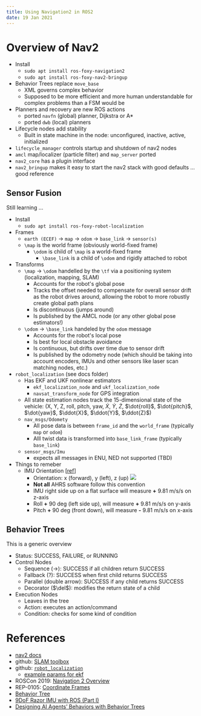 ```yaml
---
title: Using Navigation2 in ROS2
date: 19 Jan 2021
---
```


# Overview of Nav2

- Install
    - `sudo apt install ros-foxy-navigation2`
    - `sudo apt install ros-foxy-nav2-bringup`
- Behavior Trees replace `move_base`
    - XML governs complex behavior
    - Supposed to be more efficient and more human understandable for complex problems than a FSM would be
- Planners and recovery are new ROS actions
    - ported `navfn` (global) planner, Dijkstra or A*
    - ported `dwb` (local) planners
- Lifecycle nodes add stability
    - Built in state machine in the node: unconfigured, inactive, active, initialized
- `lifecycle_manager` controls startup and shutdown of nav2 nodes
- `amcl` map/localizer (particle filter) and `map_server` ported
- `nav2_core` has a plugin interface
- `nav2_bringup` makes it easy to start the nav2 stack with good defaults ... good reference

## Sensor Fusion

Still learning ...

- Install
    - `sudo apt install ros-foxy-robot-localization`
- Frames
    - `earth (ECEF)` -> `map` -> `odom` -> `base_link` -> `sensor(s)`
    - `\map` is the world frame (obviously world-fixed frame)
        - `\odom` is child of `\map` is a world-fixed frame
            - `\base_link` is a child of `\odom` and rigidly attached to robot
- Transforms
    - `\map` -> `\odom` handelled by the `\tf` via a positioning system (localization, mapping, SLAM)
        - Accounts for the robot's global pose
        - Tracks the offset needed to compensate for overall sensor drift as the robot drives around, 
          allowing the robot to more robustly create global path plans
        - Is discontinuous (jumps around)
        - Is published by the AMCL node (or any other global pose estimators!)
    - `\odom` -> `\base_link` handeled by the `odom` message
        - Accounts for the robot's local pose
        - Is best for local obstacle avoidance
        - Is continuous, but drifts over time due to sensor drift
        - Is published by the odometry node (which should be taking into account encoders, IMUs and 
          other sensors like laser scan matching nodes, etc.)
- `robot_localization` (see docs folder)
    - Has EKF and UKF nonlinear estimators
        - `ekf_localization_node` and `ukf_localization_node`
        - `navsat_transform_node` for GPS integration
    - All state estimation nodes track the 15-dimensional state of the vehicle: (X, Y, Z, roll, pitch, yaw, $\dot{X}$, $\dot{Y}$, $\dot{Z}$, $\dot{roll}$, $\dot{pitch}$, $\dot{yaw}$, $\ddot{X}$, $\ddot{Y}$, $\ddot{Z}$)
    - `nav_msgs/Odomety`
        - All pose data is between `frame_id` and the `world_frame` (typically `map` or `odom`)
        - Alll twist data is transformed into `base_link_frame` (typically `base_link`)
    - `sensor_msgs/Imu`
        - expects all messages in ENU, NED not supported (TBD)
- Things to remeber
    - IMU Orientation [[ref](http://docs.ros.org/en/melodic/api/robot_localization/html/preparing_sensor_data.html#)] 
        - Orientation: x (forward), y (left), z (up) ![](https://miro.medium.com/max/501/1*MboVHLeGk0e4bVoJdjUdmg.png)
        - **Not all** AHRS software follow this convention 
        - IMU right side up on a flat surface will measure **+** 9.81 m/s/s on z-axis
        - Roll **+** 90 deg (left side up), will measure **+** 9.81 m/s/s on y-axis
        - Pitch **+** 90 deg (front down), will measure **-** 9.81 m/s/s on x-axis

## Behavior Trees

This is a generic overview

- Status: SUCCESS, FAILURE, or RUNNING
- Control Nodes
    - Sequence (->): SUCCESS if all children return SUCCESS
    - Fallback (?): SUCCESS when first child returns SUCCESS
    - Parallel (double arrow): SUCCESS if any child returns SUCCESS
    - Decorator ($\del$): modifies the return state of a child
- Execution Nodes
    - Leaves in the tree
    - Action: executes an action/command
    - Condition: checks for some kind of condition

# References

- [nav2 docs](https://navigation.ros.org/index.html)
- github: [SLAM toolbox](https://github.com/SteveMacenski/slam_toolbox)
- github: [`robot_localization`](https://github.com/cra-ros-pkg)
    - [example params for ekf](https://github.com/cra-ros-pkg/robot_localization/blob/kinetic-devel/params/ekf_template.yaml)
- ROSCon 2019: [Navigation 2 Overview](https://vimeo.com/378682188)
- REP-0105: [Coordinate Frames](https://www.ros.org/reps/rep-0105.html)
- [Behavior Tree](https://www.behaviortree.dev)
- [9DoF Razor IMU with ROS (Part I)](https://medium.com/@leofaf/sparkfun-9dof-razor-imu-m0-with-ros-d9e1c5209f9e)
- [Designing AI Agents’ Behaviors with Behavior Trees](https://towardsdatascience.com/designing-ai-agents-behaviors-with-behavior-trees-b28aa1c3cf8a)
